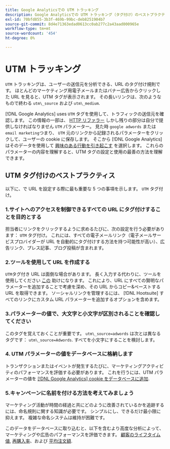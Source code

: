 ```yaml
---
title: Google Analyticsでの UTM トラッキング
description: Google Analyticsでの UTM トラッキング（タグ付け）のベストプラクティスについて説明します。
exl-id: 70bfd855-3b3f-469b-99bc-deb8251904b7
source-git-commit: 8d4e71363edad0613cc0ab277c2a43aad000965e
workflow-type: tm+mt
source-wordcount: '454'
ht-degree: 0%

---
```


# UTM トラッキング

`UTM` トラッキングは、ユーザーの送信元を分析できる、URL のタグ付け規則です。 ほとんどのマーケティング用電子メールまたはバナー広告からクリックした URL を見ると、UTM タグが表示されます。 その長いリンクは、次のようなもので終わる `utm\_source` および `utm\_medium`.

[!DNL Google Analytics] uses `UTM` タグを使用して、トラフィックの送信元を確認します。 この情報の一部は、 [HTTP リファラー](https://en.wikipedia.org/wiki/HTTP_referer) しかし残りの部分は自分で提供しなければなりません `UTM` パラメーター。 見た時 `google adwords` または `email marketing`つまり、 `UTM` 元のリンクから記録されるパラメーターをクリックして、ユーザーの cookie に保存します。 そこから [!DNL Google Analytics] はそのデータを使用して [興味のある行動を引き起こす](../data-analyst/analysis/google-track-user-acq.md) を選択します。 これらのパラメーターの内容を理解すると、UTM タグの設定と使用の最善の方法を理解できます。

## UTM タグ付けのベストプラクティス

以下に、で URL を設定する際に最も重要な 5 つの事項を示します。 `UTM` タグ付け。

### 1.サイトへのアクセスを制御できるすべての URL にタグ付けすることを目的とする

担当者にリンクをクリックするように求めるたびに、次の設定を行う必要があります： `UTM` タグ付け。 これには、すべての電子メールリンク（電子メールサービスプロバイダーが URL を自動的にタグ付けする方法を持つ可能性が高い）、広告リンク、プレス記事、ブログ投稿が含まれます。

### 2.ツールを使用して URL を作成する

`UTM`タグ付き URL は面倒な場合があります。 長く入力する代わりに、ツールを使用してください [この](https://support.google.com/analytics/answer/1033867?hl=en) 助けになります。 これにより、URL にすべての賢明なパラメーターを追加することで考慮を深め、その URL からコピー&amp;ペーストする URL を取得できます。 ソーシャルリンクを管理するには、 [!DNL Hootsuite] すべてのリンクにカスタム URL パラメーターを追加するオプションを含めます。

### 3.パラメーターの値で、大文字と小文字が区別されることを確認してください

このタグを覚えておくことが重要です。 `utm\_source=adwords` は次とは異なるタグです： `utm\_source=Adwords`. すべてを小文字にすることを検討します。

### 4. UTM パラメーターの値をデータベースに格納します

トランザクションまたはイベントが発生するたびに、マーケティングアクティビティのパフォーマンスを評価する必要があります。 これを行うには、UTM パラメーターの値を [[!DNL Google Analytics] cookie をデータベースに追加](../data-analyst/analysis/google-track-user-acq.md).

### 5.キャンペーンに名前を付ける方法を考えてみましょう

マーケティング活動が時間の経過と共にどのように改善されているかを追跡するには、命名規則に関する知識が必要です。 シンプルにし、できるだけ最小限に抑えます。 複雑な命名システムは維持が困難です。

このデータをデータベースに取り込むと、以下を含むより高度な分析によって、マーケティングや広告のパフォーマンスを評価できます。 [顧客のライフタイム値](../data-analyst/analysis/ess-expected-ltv.md), [再購入率](../data-analyst/analysis/repurchase-behavior.md)、および [平均注文額](../data-analyst/analysis/basic-analytics.md).
